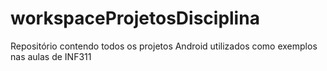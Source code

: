 # workspaceProjetosDisciplina
Repositório contendo todos os projetos Android utilizados como exemplos nas aulas de INF311
